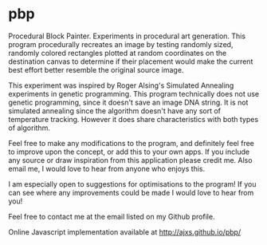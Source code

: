 # pbp

Procedural Block Painter. Experiments in procedural art generation.
This program procedurally recreates an image by testing randomly sized, randomly colored rectangles plotted at random coordinates on the destination canvas to determine if their placement would make the current best effort better resemble the original source image.

This experiment was inspired by Roger Alsing's Simulated Annealing experiments in genetic programming. This program technically does not use genetic programming, since it doesn't save an image DNA string. It is not simulated annealing since the algorithm doesn't have any sort of temperature tracking. However it does share characteristics with both types of algorithm.

Feel free to make any modifications to the program, and definitely feel free to improve upon the concept, or add this to your own apps. If you include any source or draw inspiration from this application please credit me. Also email me, I would love to hear from anyone who enjoys this.

I am especially open to suggestions for optimisations to the program! If you can see where any improvements could be made I would love to hear from you!

Feel free to contact me at the email listed on my Github profile.

Online Javascript implementation available at http://ajxs.github.io/pbp/
